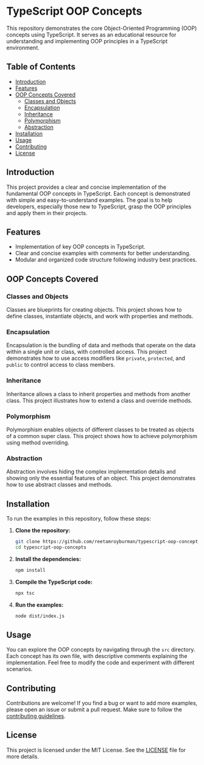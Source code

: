# TypeScript OOP Concepts

This repository demonstrates the core Object-Oriented Programming (OOP) concepts using TypeScript. It serves as an educational resource for understanding and implementing OOP principles in a TypeScript environment.

## Table of Contents

- [Introduction](#introduction)
- [Features](#features)
- [OOP Concepts Covered](#oop-concepts-covered)
  - [Classes and Objects](#classes-and-objects)
  - [Encapsulation](#encapsulation)
  - [Inheritance](#inheritance)
  - [Polymorphism](#polymorphism)
  - [Abstraction](#abstraction)
- [Installation](#installation)
- [Usage](#usage)
- [Contributing](#contributing)
- [License](#license)

## Introduction

This project provides a clear and concise implementation of the fundamental OOP concepts in TypeScript. Each concept is demonstrated with simple and easy-to-understand examples. The goal is to help developers, especially those new to TypeScript, grasp the OOP principles and apply them in their projects.

## Features

- Implementation of key OOP concepts in TypeScript.
- Clear and concise examples with comments for better understanding.
- Modular and organized code structure following industry best practices.

## OOP Concepts Covered

### Classes and Objects

Classes are blueprints for creating objects. This project shows how to define classes, instantiate objects, and work with properties and methods.

### Encapsulation

Encapsulation is the bundling of data and methods that operate on the data within a single unit or class, with controlled access. This project demonstrates how to use access modifiers like `private`, `protected`, and `public` to control access to class members.

### Inheritance

Inheritance allows a class to inherit properties and methods from another class. This project illustrates how to extend a class and override methods.

### Polymorphism

Polymorphism enables objects of different classes to be treated as objects of a common super class. This project shows how to achieve polymorphism using method overriding.

### Abstraction

Abstraction involves hiding the complex implementation details and showing only the essential features of an object. This project demonstrates how to use abstract classes and methods.

## Installation

To run the examples in this repository, follow these steps:

1. **Clone the repository:**
    ```bash
    git clone https://github.com/reetamroyburman/typescript-oop-concepts.git
    cd typescript-oop-concepts
    ```

2. **Install the dependencies:**
    ```bash
    npm install
    ```

3. **Compile the TypeScript code:**
    ```bash
    npx tsc
    ```

4. **Run the examples:**
    ```bash
    node dist/index.js
    ```

## Usage

You can explore the OOP concepts by navigating through the `src` directory. Each concept has its own file, with descriptive comments explaining the implementation. Feel free to modify the code and experiment with different scenarios.

## Contributing

Contributions are welcome! If you find a bug or want to add more examples, please open an issue or submit a pull request. Make sure to follow the [contributing guidelines](CONTRIBUTING.md).

## License

This project is licensed under the MIT License. See the [LICENSE](LICENSE) file for more details.
